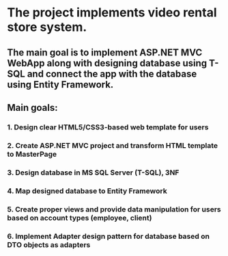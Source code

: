# The project implements video rental store system.
## The main goal is to implement ASP.NET MVC WebApp along with designing database using T-SQL and connect the app with the database using Entity Framework.
## Main goals:
### 1. Design clear HTML5/CSS3-based web template for users
### 2. Create ASP.NET MVC project and transform HTML template to MasterPage
### 3. Design database in MS SQL Server (T-SQL), 3NF
### 4. Map designed database to Entity Framework
### 5. Create proper views and provide data manipulation for users based on account types (employee, client)
### 6. Implement Adapter design pattern for database based on DTO objects as adapters
